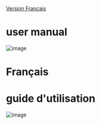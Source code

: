 [Version Français](#Français)
# user manual

![image](https://github.com/herissonfei/timbre-firebase/assets/89328999/87bec703-6e68-44a5-adaa-e8017bde5386)

# Français
# guide d'utilisation

![image](https://github.com/herissonfei/timbre-firebase/assets/89328999/16460e56-41d3-4610-b51b-7539da233c74)



